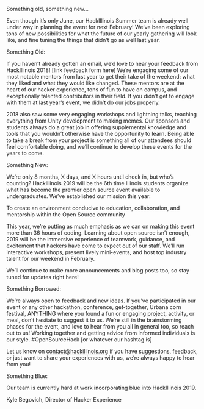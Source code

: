 Something old, something new...


Even though it’s only June, our HackIllinois Summer team is already well under way in planning the event for next February! We’ve been exploring tons of new possibilities for what the future of our yearly gathering will look like, and fine tuning the things that didn’t go as well last year.


Something Old:

If you haven’t already gotten an email, we’d love to hear your feedback from HackIllinois 2018! [link feedback form here] We’re engaging some of our most notable mentors from last year to get their take of the weekend: what they liked and what they would like changed. These mentors are at the heart of our hacker experience, tons of fun to have on campus, and exceptionally talented contributors in their field. If you didn’t get to engage with them at last year’s event, we didn’t do our jobs properly.

2018 also saw some very engaging workshops and lightning talks, teaching everything from Unity development to making memes. Our sponsors and students always do a great job in offering supplemental knowledge and tools that you wouldn’t otherwise have the opportunity to learn. Being able to take a break from your project is something all of our attendees should feel comfortable doing, and we’ll continue to develop these events for the years to come.


Something New:

We’re only 8 months, X days, and X hours until check in, but who’s counting? HackIllinois 2019 will be the 6th time Illinois students organize what has become the premier open source event available to undergraduates. We’ve established our mission this year:

To create an environment conducive to education, collaboration, and mentorship within the Open Source community

This year, we’re putting as much emphasis as we can on making this event more than 36 hours of coding. Learning about open source isn’t enough, 2019 will be the immersive experience of teamwork, guidance, and excitement that hackers have come to expect out of our staff. We’ll run interactive workshops, present lively mini-events, and host top industry talent for our weekend in February.

We’ll continue to make more announcements and blog posts too, so stay tuned for updates right here!


Something Borrowed:

We’re always open to feedback and new ideas. If you’ve participated in our event or any other hackathon, conference, get-together, Urbana corn festival, ANYTHING where you found a fun or engaging project, activity, or meal, don’t hesitate to suggest it to us. We’re still in the brainstorming phases for the event, and love to hear from you all in general too, so reach out to us! Working together and getting advice from informed individuals is our style. #OpenSourceHack [or whatever our hashtag is]

Let us know on contact@hackillinois.org if you have suggestions, feedback, or just want to share your experiences with us, we’re always happy to hear from you!


Something Blue:

Our team is currently hard at work incorporating blue into HackIllinois 2019.




Kyle Begovich,
Director of Hacker Experience









